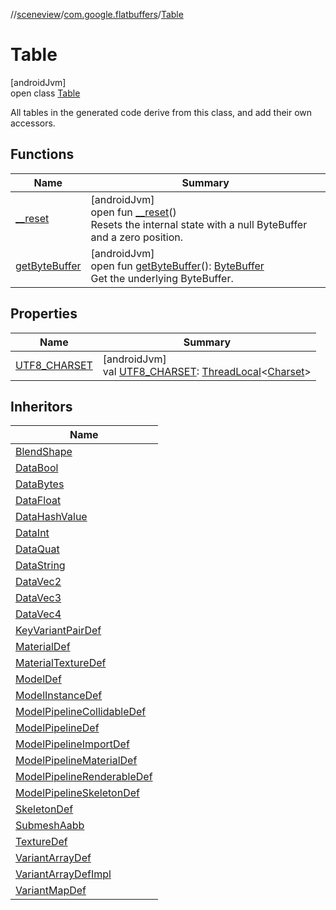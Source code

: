 //[sceneview](../../../index.md)/[com.google.flatbuffers](../index.md)/[Table](index.md)

# Table

[androidJvm]\
open class [Table](index.md)

All tables in the generated code derive from this class, and add their own accessors.

## Functions

| Name | Summary |
|---|---|
| [__reset](__reset.md) | [androidJvm]<br>open fun [__reset](__reset.md)()<br>Resets the internal state with a null ByteBuffer and a zero position. |
| [getByteBuffer](get-byte-buffer.md) | [androidJvm]<br>open fun [getByteBuffer](get-byte-buffer.md)(): [ByteBuffer](https://developer.android.com/reference/kotlin/java/nio/ByteBuffer.html)<br>Get the underlying ByteBuffer. |

## Properties

| Name | Summary |
|---|---|
| [UTF8_CHARSET](-u-t-f8_-c-h-a-r-s-e-t.md) | [androidJvm]<br>val [UTF8_CHARSET](-u-t-f8_-c-h-a-r-s-e-t.md): [ThreadLocal](https://developer.android.com/reference/kotlin/java/lang/ThreadLocal.html)&lt;[Charset](https://developer.android.com/reference/kotlin/java/nio/charset/Charset.html)&gt; |

## Inheritors

| Name |
|---|
| [BlendShape](../../com.google.ar.sceneform.lullmodel/-blend-shape/index.md) |
| [DataBool](../../com.google.ar.sceneform.lullmodel/-data-bool/index.md) |
| [DataBytes](../../com.google.ar.sceneform.lullmodel/-data-bytes/index.md) |
| [DataFloat](../../com.google.ar.sceneform.lullmodel/-data-float/index.md) |
| [DataHashValue](../../com.google.ar.sceneform.lullmodel/-data-hash-value/index.md) |
| [DataInt](../../com.google.ar.sceneform.lullmodel/-data-int/index.md) |
| [DataQuat](../../com.google.ar.sceneform.lullmodel/-data-quat/index.md) |
| [DataString](../../com.google.ar.sceneform.lullmodel/-data-string/index.md) |
| [DataVec2](../../com.google.ar.sceneform.lullmodel/-data-vec2/index.md) |
| [DataVec3](../../com.google.ar.sceneform.lullmodel/-data-vec3/index.md) |
| [DataVec4](../../com.google.ar.sceneform.lullmodel/-data-vec4/index.md) |
| [KeyVariantPairDef](../../com.google.ar.sceneform.lullmodel/-key-variant-pair-def/index.md) |
| [MaterialDef](../../com.google.ar.sceneform.lullmodel/-material-def/index.md) |
| [MaterialTextureDef](../../com.google.ar.sceneform.lullmodel/-material-texture-def/index.md) |
| [ModelDef](../../com.google.ar.sceneform.lullmodel/-model-def/index.md) |
| [ModelInstanceDef](../../com.google.ar.sceneform.lullmodel/-model-instance-def/index.md) |
| [ModelPipelineCollidableDef](../../com.google.ar.sceneform.lullmodel/-model-pipeline-collidable-def/index.md) |
| [ModelPipelineDef](../../com.google.ar.sceneform.lullmodel/-model-pipeline-def/index.md) |
| [ModelPipelineImportDef](../../com.google.ar.sceneform.lullmodel/-model-pipeline-import-def/index.md) |
| [ModelPipelineMaterialDef](../../com.google.ar.sceneform.lullmodel/-model-pipeline-material-def/index.md) |
| [ModelPipelineRenderableDef](../../com.google.ar.sceneform.lullmodel/-model-pipeline-renderable-def/index.md) |
| [ModelPipelineSkeletonDef](../../com.google.ar.sceneform.lullmodel/-model-pipeline-skeleton-def/index.md) |
| [SkeletonDef](../../com.google.ar.sceneform.lullmodel/-skeleton-def/index.md) |
| [SubmeshAabb](../../com.google.ar.sceneform.lullmodel/-submesh-aabb/index.md) |
| [TextureDef](../../com.google.ar.sceneform.lullmodel/-texture-def/index.md) |
| [VariantArrayDef](../../com.google.ar.sceneform.lullmodel/-variant-array-def/index.md) |
| [VariantArrayDefImpl](../../com.google.ar.sceneform.lullmodel/-variant-array-def-impl/index.md) |
| [VariantMapDef](../../com.google.ar.sceneform.lullmodel/-variant-map-def/index.md) |
